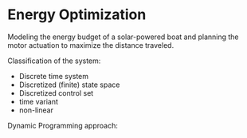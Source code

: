 # Energy Optimization

Modeling the energy budget of a solar-powered boat and planning the motor actuation to maximize the distance traveled.

Classification of the system:

- Discrete time system
- Discretized (finite) state space
- Discretized control set
- time variant
- non-linear

Dynamic Programming approach:


